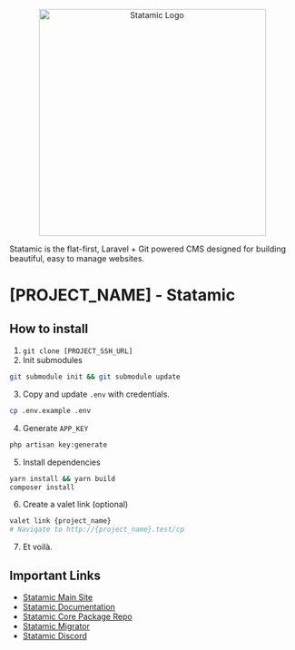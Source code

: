<p align="center"><img src="https://statamic.com/assets/branding/Statamic-Logo+Wordmark-Rad.svg" width="400" alt="Statamic Logo" /></p>

Statamic is the flat-first, Laravel + Git powered CMS designed for building beautiful, easy to manage websites.

# [PROJECT_NAME] - Statamic

## How to install
1. `git clone [PROJECT_SSH_URL]`
2. Init submodules
```bash
git submodule init && git submodule update
```
3. Copy and update `.env` with credentials.
```bash
cp .env.example .env
```
4. Generate `APP_KEY`
```bash
php artisan key:generate
```
5. Install dependencies
```bash
yarn install && yarn build
composer install
```
6. Create a valet link (optional)
```bash
valet link {project_name}
# Navigate to http://{project_name}.test/cp
```
7. Et voilà.

## Important Links

- [Statamic Main Site](https://statamic.com)
- [Statamic Documentation][docs]
- [Statamic Core Package Repo][cms-repo]
- [Statamic Migrator](https://github.com/statamic/migrator)
- [Statamic Discord][discord]

[docs]: https://statamic.dev/
[discord]: https://statamic.com/discord
[contribution]: https://github.com/statamic/cms/blob/master/CONTRIBUTING.md
[cms-repo]: https://github.com/statamic/cms
